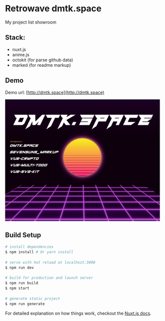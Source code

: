 # Retrowave dmtk.space

My project list showroom

## Stack:

- nuxt.js
- anime.js
- octokit (for parse github data)
- marked (for readme markup)

## Demo

Demo url: [http://dmtk.space](http://dmtk.space)

![Demo Image](demo.jpg)

## Build Setup

```bash
# install dependencies
$ npm install # Or yarn install

# serve with hot reload at localhost:3000
$ npm run dev

# build for production and launch server
$ npm run build
$ npm start

# generate static project
$ npm run generate
```

For detailed explanation on how things work, checkout the [Nuxt.js docs](https://github.com/nuxt/nuxt.js).
